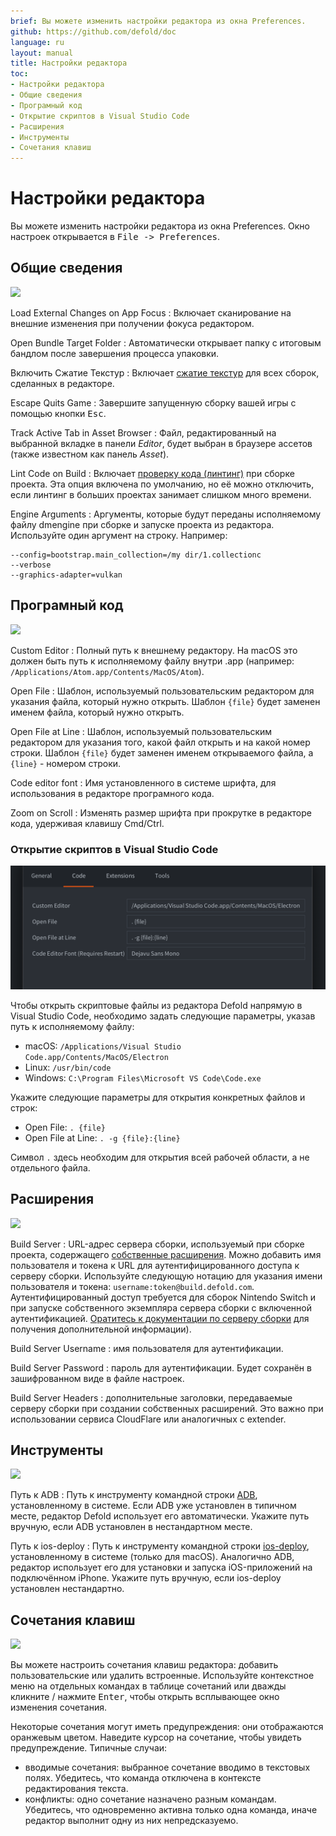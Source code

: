 ```yaml
---
brief: Вы можете изменить настройки редактора из окна Preferences.
github: https://github.com/defold/doc
language: ru
layout: manual
title: Настройки редактора
toc:
- Настройки редактора
- Общие сведения
- Програмный код
- Открытие скриптов в Visual Studio Code
- Расширения
- Инструменты
- Сочетания клавиш
---
```


# Настройки редактора

Вы можете изменить настройки редактора из окна Preferences. Окно настроек открывается в <kbd>File -> Preferences</kbd>.

## Общие сведения

![](/manuals/images/editor/preferences_general.png)

Load External Changes on App Focus
: Включает сканирование на внешние изменения при получении фокуса редактором.

Open Bundle Target Folder
: Автоматически открывает папку с итоговым бандлом после завершения процесса упаковки.

Включить Сжатие Текстур
: Включает [сжатие текстур](/manuals/texture-profiles) для всех сборок, сделанных в редакторе.

Escape Quits Game
: Завершите запущенную сборку вашей игры с помощью кнопки <kbd>Esc</kbd>.

Track Active Tab in Asset Browser
: Файл, редактированный на выбранной вкладке в панели *Editor*, будет выбран в браузере ассетов (также известном как панель *Asset*).

Lint Code on Build
: Включает [проверку кода (линтинг)](/ru/manuals/writing-code/#linting-configuration) при сборке проекта. Эта опция включена по умолчанию, но её можно отключить, если линтинг в больших проектах занимает слишком много времени.

Engine Arguments
: Аргументы, которые будут переданы исполняемому файлу dmengine при сборке и запуске проекта из редактора.
Используйте один аргумент на строку. Например:
```
--config=bootstrap.main_collection=/my dir/1.collectionc
--verbose
--graphics-adapter=vulkan
```


## Програмный код

![](/manuals/images/editor/preferences_code.png)

Custom Editor
: Полный путь к внешнему редактору. На macOS это должен быть путь к исполняемому файлу внутри .app (например: `/Applications/Atom.app/Contents/MacOS/Atom`).

Open File
: Шаблон, используемый пользовательским редактором для указания файла, который нужно открыть. Шаблон `{file}` будет заменен именем файла, который нужно открыть.

Open File at Line
: Шаблон, используемый пользовательским редактором для указания того, какой файл открыть и на какой номер строки. Шаблон `{file}` будет заменен именем открываемого файла, а `{line}` - номером строки.

Code editor font
: Имя установленного в системе шрифта, для использования в редакторе програмного кода.

Zoom on Scroll
: Изменять размер шрифта при прокрутке в редакторе кода, удерживая клавишу Cmd/Ctrl.


### Открытие скриптов в Visual Studio Code

![](/manuals/images/editor/preferences_vscode.png)

Чтобы открыть скриптовые файлы из редактора Defold напрямую в Visual Studio Code, необходимо задать следующие параметры, указав путь к исполняемому файлу:

- macOS: `/Applications/Visual Studio Code.app/Contents/MacOS/Electron`
- Linux: `/usr/bin/code`
- Windows: `C:\Program Files\Microsoft VS Code\Code.exe`

Укажите следующие параметры для открытия конкретных файлов и строк:

- Open File: `. {file}`
- Open File at Line: `. -g {file}:{line}`

Символ `.` здесь необходим для открытия всей рабочей области, а не отдельного файла.


## Расширения

![](/manuals/images/editor/preferences_extensions.png)

Build Server
: URL-адрес сервера сборки, используемый при сборке проекта, содержащего [собственные расширения](/ru/manuals/extensions). Можно добавить имя пользователя и токена к URL для аутентифицированного доступа к серверу сборки. Используйте следующую нотацию для указания имени пользователя и токена: `username:token@build.defold.com`. Аутентифицированный доступ требуется для сборок Nintendo Switch и при запуске собственного экземпляра сервера сборки с включенной аутентификацией. [Оратитесь к документации по серверу сборки](https://github.com/defold/extender/blob/dev/README_SECURITY.md) для получения дополнительной информации).

Build Server Username
: имя пользователя для аутентификации.

Build Server Password
: пароль для аутентификации. Будет сохранён в зашифрованном виде в файле настроек.

Build Server Headers
: дополнительные заголовки, передаваемые серверу сборки при создании собственных расширений. Это важно при использовании сервиса CloudFlare или аналогичных с extender.

## Инструменты

![](/manuals/images/editor/preferences_tools.png)

Путь к ADB
: Путь к инструменту командной строки [ADB](https://developer.android.com/tools/adb), установленному в системе. Если ADB уже установлен в типичном месте, редактор Defold использует его автоматически. Укажите путь вручную, если ADB установлен в нестандартном месте.

Путь к ios-deploy
: Путь к инструменту командной строки [ios-deploy](https://github.com/ios-control/ios-deploy), установленному в системе (только для macOS). Аналогично ADB, редактор использует его для установки и запуска iOS-приложений на подключённом iPhone. Укажите путь вручную, если ios-deploy установлен нестандартно.

## Сочетания клавиш

![](/manuals/images/editor/preferences_keymap.png)

Вы можете настроить сочетания клавиш редактора: добавить пользовательские или удалить встроенные. Используйте контекстное меню на отдельных командах в таблице сочетаний или дважды кликните / нажмите <kbd>Enter</kbd>, чтобы открыть всплывающее окно изменения сочетания.

Некоторые сочетания могут иметь предупреждения: они отображаются оранжевым цветом. Наведите курсор на сочетание, чтобы увидеть предупреждение. Типичные случаи:
- вводимые сочетания: выбранное сочетание вводимо в текстовых полях. Убедитесь, что команда отключена в контексте редактирования текста.
- конфликты: одно сочетание назначено разным командам. Убедитесь, что одновременно активна только одна команда, иначе редактор выполнит одну из них непредсказуемо.